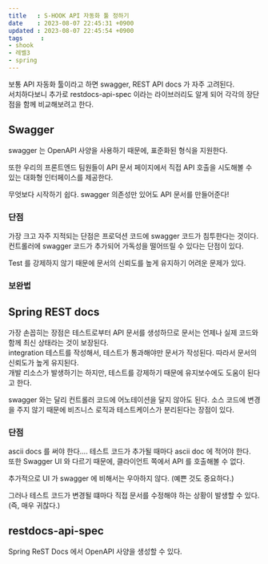 ```yaml
---
title   : S-HOOK API 자동화 툴 정하기
date    : 2023-08-07 22:45:31 +0900
updated : 2023-08-07 22:45:54 +0900
tags     : 
- shook
- 레벨3
- spring
---
```


보통 API 자동화 툴이라고 하면 swagger, REST API docs 가 자주 고려된다.     
서치하다보니 추가로 restdocs-api-spec 이라는 라이브러리도 알게 되어 각각의 장단점을 함께 비교해보려고 한다.    

## Swagger

swagger 는 OpenAPI 사양을 사용하기 때문에, 표준화된 형식을 지원한다.    

또한 우리의 프론트엔드 팀원들이 API 문서 페이지에서 직접 API 호출을 시도해볼 수 있는 대화형 인터페이스를 제공한다.     

무엇보다 시작하기 쉽다. swagger 의존성만 있어도 API 문서를 만들어준다!

### 단점

가장 크고 자주 지적되는 단점은 프로덕션 코드에 swagger 코드가 침투한다는 것이다.     
컨트롤러에 swagger 코드가 추가되어 가독성을 떨어뜨릴 수 있다는 단점이 있다.    

Test 를 강제하지 않기 때문에 문서의 신뢰도를 높게 유지하기 어려운 문제가 있다. 

### 보완법



## Spring REST docs

가장 손꼽히는 장점은 테스트로부터 API 문서를 생성하므로 문서는 언제나 실제 코드와 함께 최신 상태라는 것이 보장된다.    
integration 테스트를 작성해서, 테스트가 통과해야만 문서가 작성된다. 따라서 문서의 신뢰도가 높게 유지된다.     
개발 리소스가 발생하기는 하지만, 테스트를 강제하기 때문에 유지보수에도 도움이 된다고 한다.    

swagger 와는 달리 컨트롤러 코드에 어노테이션을 달지 않아도 된다. 소스 코드에 변경을 주지 않기 때문에 비즈니스 로직과 테스트케이스가 분리된다는 장점이 있다.

### 단점

ascii docs 를 써야 한다.... 테스트 코드가 추가될 때마다 ascii doc 에 적어야 한다.     
또한 Swagger UI 와 다르기 때문에, 클라이언트 쪽에서 API 를 호출해볼 수 없다. 

추가적으로 UI 가 swagger 에 비해서는 우아하지 않다. (예쁜 것도 중요하다.)     

그러나 테스트 코드가 변경될 떄마다 직접 문서를 수정해야 하는 상황이 발생할 수 있다. (즉, 매우 귀찮다.)

## restdocs-api-spec

Spring ReST Docs 에서 OpenAPI 사양을 생성할 수 있다.    
